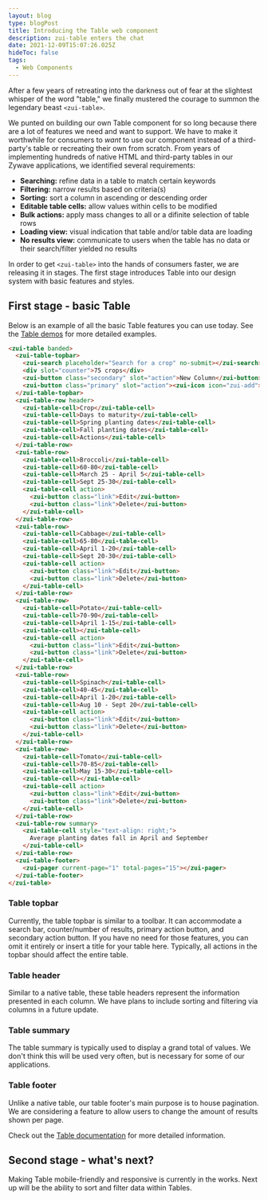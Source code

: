 ```yaml
---
layout: blog
type: blogPost
title: Introducing the Table web component
description: zui-table enters the chat
date: 2021-12-09T15:07:26.025Z
hideToc: false
tags:
  - Web Components
---
```

After a few years of retreating into the darkness out of fear at the slightest whisper of the word "table," we finally mustered the courage to summon the legendary beast `<zui-table>`.

We punted on building our own Table component for so long because there are a lot of features we need and want to support. We have to make it worthwhile for consumers to _want_ to use our component instead of a third-party's table or recreating their own from scratch. From years of implementing hundreds of native HTML and third-party tables in our Zywave applications, we identified several requirements:
- **Searching:** refine data in a table to match certain keywords
- **Filtering:** narrow results based on criteria(s)
- **Sorting:** sort a column in ascending or descending order
- **Editable table cells:** allow values within cells to be modified
- **Bulk actions:** apply mass changes to all or a difinite selection of table rows
- **Loading view:** visual indication that table and/or table data are loading
- **No results view:** communicate to users when the table has no data or their search/filter yielded no results

In order to get `<zui-table>` into the hands of consumers faster, we are releasing it in stages. The first stage introduces Table into our design system with basic features and styles.

## First stage - basic Table

Below is an example of all the basic Table features you can use today. See the [Table demos](/design-system/components/tables/?tab=demos) for more detailed examples.

```html
<zui-table banded>
  <zui-table-topbar>
    <zui-search placeholder="Search for a crop" no-submit></zui-search>
    <div slot="counter">75 crops</div>
    <zui-button class="secondary" slot="action">New Column</zui-button>
    <zui-button class="primary" slot="action"><zui-icon icon="zui-add"></zui-icon> Add crop</zui-button>
  </zui-table-topbar>
  <zui-table-row header>
    <zui-table-cell>Crop</zui-table-cell>
    <zui-table-cell>Days to maturity</zui-table-cell>
    <zui-table-cell>Spring planting dates</zui-table-cell>
    <zui-table-cell>Fall planting dates</zui-table-cell>
    <zui-table-cell>Actions</zui-table-cell>
  </zui-table-row>
  <zui-table-row>
    <zui-table-cell>Broccoli</zui-table-cell>
    <zui-table-cell>60-80</zui-table-cell>
    <zui-table-cell>March 25 - April 5</zui-table-cell>
    <zui-table-cell>Sept 25-30</zui-table-cell>
    <zui-table-cell action>
      <zui-button class="link">Edit</zui-button>
      <zui-button class="link">Delete</zui-button>
    </zui-table-cell>
  </zui-table-row>
  <zui-table-row>
    <zui-table-cell>Cabbage</zui-table-cell>
    <zui-table-cell>65-80</zui-table-cell>
    <zui-table-cell>April 1-20</zui-table-cell>
    <zui-table-cell>Sept 20-30</zui-table-cell>
    <zui-table-cell action>
      <zui-button class="link">Edit</zui-button>
      <zui-button class="link">Delete</zui-button>
    </zui-table-cell>
  </zui-table-row>
  <zui-table-row>
    <zui-table-cell>Potato</zui-table-cell>
    <zui-table-cell>70-90</zui-table-cell>
    <zui-table-cell>April 1-15</zui-table-cell>
    <zui-table-cell></zui-table-cell>
    <zui-table-cell action>
      <zui-button class="link">Edit</zui-button>
      <zui-button class="link">Delete</zui-button>
    </zui-table-cell>
  </zui-table-row>
  <zui-table-row>
    <zui-table-cell>Spinach</zui-table-cell>
    <zui-table-cell>40-45</zui-table-cell>
    <zui-table-cell>April 1-20</zui-table-cell>
    <zui-table-cell>Aug 10 - Sept 20</zui-table-cell>
    <zui-table-cell action>
      <zui-button class="link">Edit</zui-button>
      <zui-button class="link">Delete</zui-button>
    </zui-table-cell>
  </zui-table-row>
  <zui-table-row>
    <zui-table-cell>Tomato</zui-table-cell>
    <zui-table-cell>70-85</zui-table-cell>
    <zui-table-cell>May 15-30</zui-table-cell>
    <zui-table-cell></zui-table-cell>
    <zui-table-cell action>
      <zui-button class="link">Edit</zui-button>
      <zui-button class="link">Delete</zui-button>
    </zui-table-cell>
  </zui-table-row>
  <zui-table-row summary>
    <zui-table-cell style="text-align: right;">
      Average planting dates fall in April and September
    </zui-table-cell>
  </zui-table-row>
  <zui-table-footer>
    <zui-pager current-page="1" total-pages="15"></zui-pager>
  </zui-table-footer>
</zui-table>
```

### Table topbar

Currently, the table topbar is similar to a toolbar. It can accommodate a search bar, counter/number of results, primary action button, and secondary action button. If you have no need for those features, you can omit it entirely or insert a title for your table here. Typically, all actions in the topbar should affect the entire table.

### Table header

Similar to a native table, these table headers represent the information presented in each column. We have plans to include sorting and filtering via columns in a future update.

### Table summary

The table summary is typically used to display a grand total of values. We don't think this will be used very often, but is necessary for some of our applications.

### Table footer

Unlike a native table, our table footer's main purpose is to house pagination. We are considering a feature to allow users to change the amount of results shown per page.

Check out the [Table documentation](/design-system/components/tables/) for more detailed information.

## Second stage - what's next?

Making Table mobile-friendly and responsive is currently in the works. Next up will be the ability to sort and filter data within Tables.